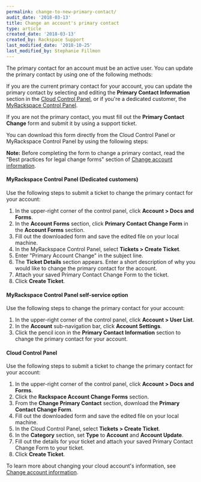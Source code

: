 ```yaml
---
permalink: change-to-new-primary-contact/
audit_date: '2018-03-13'
title: Change an account's primary contact
type: article
created_date: '2018-03-13'
created_by: Rackspace Support
last_modified_date: '2018-10-25'
last_modified_by: Stephanie Fillmon
---
```


The primary contact for an account must be an active user. You can update the primary contact by using one of the following methods:

If you are the current primary contact for your account, you can update the primary contact by selecting and editing the **Primary Contact Information** section in the [Cloud Control Panel](https://login.rackspace.com), or if you're a dedicated customer, the [MyRackspace Control Panel](https://login.rackspace.com).

If you are not the primary contact, you must fill out the **Primary
Contact Change** form and submit it by using a support ticket.

You can download this form directly from the Cloud Control Panel or MyRackspace Control Panel by using the following steps:

**Note:** Before completing the form to change a primary contact, read the "Best practices for legal change forms" section of [Change account information](/support/how-to/change-account-information).

#### MyRackspace Control Panel (Dedicated customers)

Use the following steps to submit a ticket to change the primary contact for your account:

1. In the upper-right corner of the control panel, click **Account > Docs and Forms**.
2. In the **Account Forms** section, click **Primary Contact Change Form** in the **Account Forms** section.
3. Fill out the downloaded form and save the edited file on your local machine.
4. In the MyRackspace Control Panel, select **Tickets > Create Ticket**.
5. Enter "Primary Account Change" in the subject line.
6. The **Ticket Details** section appears. Enter a short description of why you would like to change the primary contact for the account.
7. Attach your saved Primary Contact Change Form to the ticket.
8. Click **Create Ticket**.

#### MyRackspace Control Panel self-service option

Use the following steps to change the primary contact for your account:

1. In the upper-right corner of the control panel, click **Account > User List**.
2. In the **Account** sub-navigation bar, click **Account Settings**.
3. Click the pencil icon in the **Primary Contact Information** section to change the primary contact for your account.

#### Cloud Control Panel

Use the following steps to submit a ticket to change the primary contact for your account:

1. In the upper-right corner of the control panel, click **Account > Docs and Forms**.
2. Click the **Rackspace Account Change Forms** section.
3. From the **Change Primary Contact** section, download the **Primary Contact Change Form**.
4. Fill out the downloaded form and save the edited file on your local machine.
5. In the Cloud Control Panel, select **Tickets > Create Ticket**.
6. In the **Category** section, set **Type** to **Account** and **Account Update**.
7. Fill out the details for your ticket and attach your saved Primary Contact Change Form to your ticket.
8. Click **Create Ticket**.

To learn more about changing your cloud account's information, see
[Change account information](/support/how-to/change-account-information).
